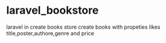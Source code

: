 # laravel_bookstore
laravel in create books store create books with propeties likes title,poster,authore,genre and price  
